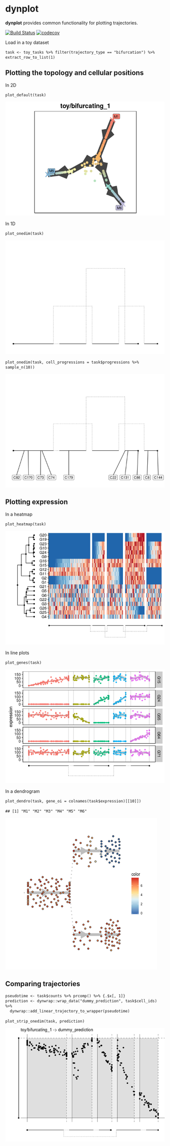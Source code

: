 <!-- README.md is generated from README.Rmd. Please edit that file -->
dynplot
=======

**dynplot** provides common functionality for plotting trajectories.

[![Build
Status](https://travis-ci.org/dynverse/dynplot.svg)](https://travis-ci.org/dynverse/dynplot)
[![codecov](https://codecov.io/gh/dynverse/dynplot/branch/master/graph/badge.svg)](https://codecov.io/gh/dynverse/dynplot)

Load in a toy dataset

    task <- toy_tasks %>% filter(trajectory_type == "bifurcation") %>% extract_row_to_list(1)

Plotting the topology and cellular positions
--------------------------------------------

In 2D

    plot_default(task)

![](.readme_files/unnamed-chunk-3-1.png)

In 1D

    plot_onedim(task)

![](.readme_files/unnamed-chunk-4-1.png)

    plot_onedim(task, cell_progressions = task$progressions %>% sample_n(10))

![](.readme_files/unnamed-chunk-4-2.png)

Plotting expression
-------------------

In a heatmap

    plot_heatmap(task)

![](.readme_files/unnamed-chunk-5-1.png)

In line plots

    plot_genes(task)

![](.readme_files/unnamed-chunk-6-1.png)

In a dendrogram

    plot_dendro(task, gene_oi = colnames(task$expression)[[10]])

    ## [1] "M1" "M2" "M3" "M4" "M5" "M6"

![](.readme_files/unnamed-chunk-7-1.png)

Comparing trajectories
----------------------

    pseudotime <- task$counts %>% prcomp() %>% {.$x[, 1]}
    prediction <- dynwrap::wrap_data("dummy_prediction", task$cell_ids) %>% 
      dynwrap::add_linear_trajectory_to_wrapper(pseudotime)

    plot_strip_onedim(task, prediction)

![](.readme_files/unnamed-chunk-8-1.png)
